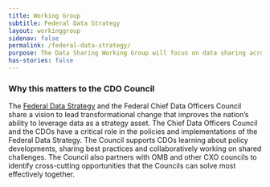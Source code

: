 ```yaml
---
title: Working Group
subtitle: Federal Data Strategy
layout: workinggroup
sidenav: false
permalink: /federal-data-strategy/
purpose: The Data Sharing Working Group will focus on data sharing across federal agencies, and develop a set of well‐written and diverse use cases identified through Listening Sessions, Focus Groups, Environmental Scans, Systematic Web Searches, Document Reviews, and Literature Reviews. These annotated use cases will be available through a Use Case Resource Center.
has-stories: false
---
```


### Why this matters to the CDO Council
The <a href="https://strategy.data.gov/">Federal Data Strategy</a> and the Federal Chief Data Officers Council share a vision to lead transformational change that improves the nation’s ability to leverage data as a strategy asset.  The Chief Data Officers Council and the CDOs have a critical role in the policies and implementations of the Federal Data Strategy.  The Council supports CDOs learning about policy developments, sharing best practices and collaboratively working on shared challenges. The Council also partners with OMB and other CXO councils to  identify cross-cutting opportunities that the Councils can solve most effectively together.
